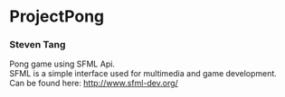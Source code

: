 # ProjectPong
### Steven Tang

Pong game using SFML Api.<br />
SFML is a simple interface used for multimedia and game development.<br />
Can be found here: http://www.sfml-dev.org/
